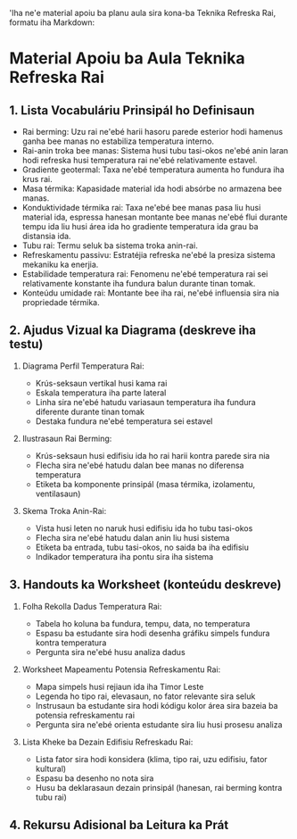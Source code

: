 'Iha ne'e material apoiu ba planu aula sira kona-ba Teknika Refreska Rai, formatu iha Markdown:

# Material Apoiu ba Aula Teknika Refreska Rai

## 1. Lista Vocabuláriu Prinsipál ho Definisaun

- Rai berming: Uzu rai ne'ebé harii hasoru parede esterior hodi hamenus ganha bee manas no estabiliza temperatura interno.
- Rai-anin troka bee manas: Sistema husi tubu tasi-okos ne'ebé anin laran hodi refreska husi temperatura rai ne'ebé relativamente estavel.
- Gradiente geotermal: Taxa ne'ebé temperatura aumenta ho fundura iha krus rai.
- Masa térmika: Kapasidade material ida hodi absórbe no armazena bee manas.
- Konduktividade térmika rai: Taxa ne'ebé bee manas pasa liu husi material ida, espressa hanesan montante bee manas ne'ebé flui durante tempu ida liu husi área ida ho gradiente temperatura ida grau ba distansia ida.
- Tubu rai: Termu seluk ba sistema troka anin-rai.
- Refreskamentu passivu: Estratéjia refreska ne'ebé la presiza sistema mekaniku ka enerjia.
- Estabilidade temperatura rai: Fenomenu ne'ebé temperatura rai sei relativamente konstante iha fundura balun durante tinan tomak.
- Konteúdu umidade rai: Montante bee iha rai, ne'ebé influensia sira nia propriedade térmika.

## 2. Ajudus Vizual ka Diagrama (deskreve iha testu)

1. Diagrama Perfil Temperatura Rai:
   - Krús-seksaun vertikal husi kama rai
   - Eskala temperatura iha parte lateral
   - Linha sira ne'ebé hatudu variasaun temperatura iha fundura diferente durante tinan tomak
   - Destaka fundura ne'ebé temperatura sei estavel

2. Ilustrasaun Rai Berming:
   - Krús-seksaun husi edifisiu ida ho rai harii kontra parede sira nia
   - Flecha sira ne'ebé hatudu dalan bee manas no diferensa temperatura
   - Etiketa ba komponente prinsipál (masa térmika, izolamentu, ventilasaun)

3. Skema Troka Anin-Rai:
   - Vista husi leten no naruk husi edifisiu ida ho tubu tasi-okos
   - Flecha sira ne'ebé hatudu dalan anin liu husi sistema
   - Etiketa ba entrada, tubu tasi-okos, no saida ba iha edifisiu
   - Indikador temperatura iha pontu sira iha sistema

## 3. Handouts ka Worksheet (konteúdu deskreve)

1. Folha Rekolla Dadus Temperatura Rai:
   - Tabela ho koluna ba fundura, tempu, data, no temperatura
   - Espasu ba estudante sira hodi desenha gráfiku simpels fundura kontra temperatura
   - Pergunta sira ne'ebé husu analiza dadus

2. Worksheet Mapeamentu Potensia Refreskamentu Rai:
   - Mapa simpels husi rejiaun ida iha Timor Leste
   - Legenda ho tipo rai, elevasaun, no fator relevante sira seluk
   - Instrusaun ba estudante sira hodi kódigu kolor área sira bazeia ba potensia refreskamentu rai
   - Pergunta sira ne'ebé orienta estudante sira liu husi prosesu analiza

3. Lista Kheke ba Dezain Edifisiu Refreskadu Rai:
   - Lista fator sira hodi konsidera (klima, tipo rai, uzu edifisiu, fator kultural)
   - Espasu ba desenho no nota sira
   - Husu ba deklarasaun dezain prinsipál (hanesan, rai berming kontra tubu rai)

## 4. Rekursu Adisional ba Leitura ka Prát